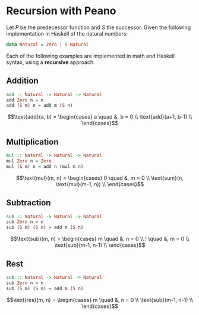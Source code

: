 # Recursion with Peano

Let $P$ be the predecessor function and $S$ the successor. Given the
following implementation in Haskell of the natural numbers:
```haskell
data Natural = Zero | S Natural
```
Each of the following examples are implemented in math and Haskell
syntax, using a **recursive** approach.

## Addition
```haskell
add :: Natural -> Natural -> Natural
add Zero n = n
add (S m) n = add m (S n)
```
$$\text{add}(a, b) = \begin{cases}
    a \quad &, b = 0 \\
    \text{add}(a+1, b-1) \\
\end{cases}$$

## Multiplication
```haskell
mul :: Natural -> Natural -> Natural
mul Zero n = Zero
mul (S m) n = add n (mul m n)
```
$$\text{mul}(m, n) = \begin{cases}
    0 \quad &, m = 0 \\
    \text{sum}(n, \text{mul}(m-1, n)) \\
\end{cases}$$

## Subtraction
```haskell
sub :: Natural -> Natural -> Natural
sub Zero n = n
sub (S m) (S n) = add m (S n)
```
$$\text{sub}(m, n) = \begin{cases}
    m \quad &, n = 0 \\
    ! \quad &, m = 0 \\ 
    \text{sub}(m-1, n-1) \\
\end{cases}$$

## Rest
```haskell
sub :: Natural -> Natural -> Natural
sub Zero n = n
sub (S m) (S n) = add m (S n)
```
$$\text{res}(m, n) = \begin{cases}
    m \quad &, n = 0 \\
    \text{sub}(m-1, n-1) \\
\end{cases}$$




